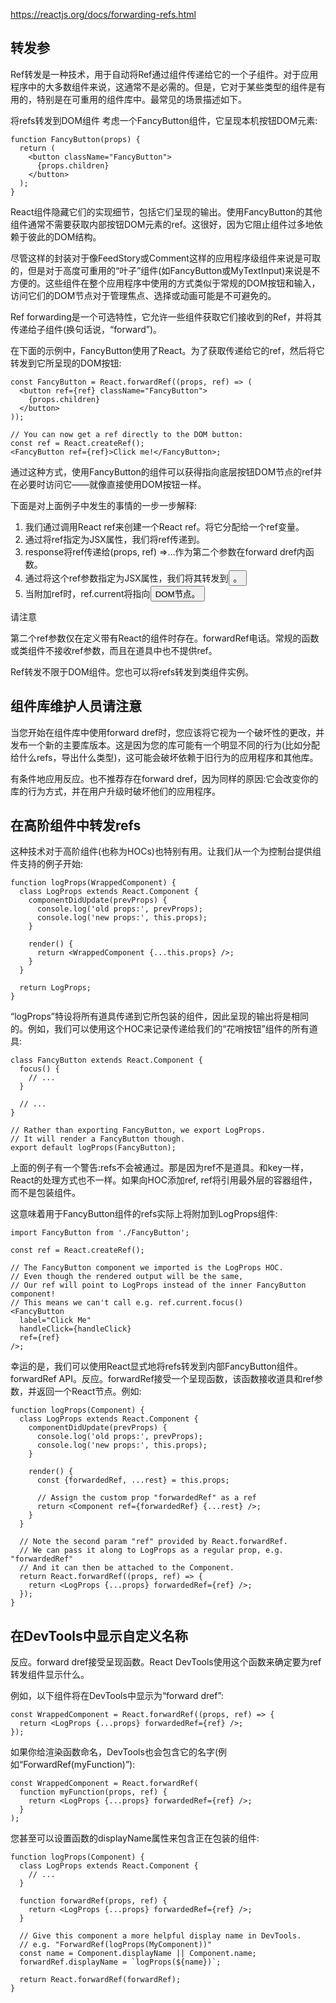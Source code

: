 https://reactjs.org/docs/forwarding-refs.html

## 转发参
Ref转发是一种技术，用于自动将Ref通过组件传递给它的一个子组件。对于应用程序中的大多数组件来说，这通常不是必需的。但是，它对于某些类型的组件是有用的，特别是在可重用的组件库中。最常见的场景描述如下。

将refs转发到DOM组件
考虑一个FancyButton组件，它呈现本机按钮DOM元素:
```
function FancyButton(props) {
  return (
    <button className="FancyButton">
      {props.children}
    </button>
  );
}
```
React组件隐藏它们的实现细节，包括它们呈现的输出。使用FancyButton的其他组件通常不需要获取内部按钮DOM元素的ref。这很好，因为它阻止组件过多地依赖于彼此的DOM结构。

尽管这样的封装对于像FeedStory或Comment这样的应用程序级组件来说是可取的，但是对于高度可重用的“叶子”组件(如FancyButton或MyTextInput)来说是不方便的。这些组件在整个应用程序中使用的方式类似于常规的DOM按钮和输入，访问它们的DOM节点对于管理焦点、选择或动画可能是不可避免的。

Ref forwarding是一个可选特性，它允许一些组件获取它们接收到的Ref，并将其传递给子组件(换句话说，“forward”)。

在下面的示例中，FancyButton使用了React。为了获取传递给它的ref，然后将它转发到它所呈现的DOM按钮:
```
const FancyButton = React.forwardRef((props, ref) => (
  <button ref={ref} className="FancyButton">
    {props.children}
  </button>
));

// You can now get a ref directly to the DOM button:
const ref = React.createRef();
<FancyButton ref={ref}>Click me!</FancyButton>;
```
通过这种方式，使用FancyButton的组件可以获得指向底层按钮DOM节点的ref并在必要时访问它——就像直接使用DOM按钮一样。

下面是对上面例子中发生的事情的一步一步解释:

1. 我们通过调用React ref来创建一个React ref。将它分配给一个ref变量。
2. 通过将ref指定为JSX属性，我们将ref传递到<FancyButton ref={ref}>。
3. response将ref传递给(props, ref) =>…作为第二个参数在forward dref内函数。
4. 通过将这个ref参数指定为JSX属性，我们将其转发到<button ref={ref}>。
5. 当附加ref时，ref.current将指向<button> DOM节点。

请注意

第二个ref参数仅在定义带有React的组件时存在。forwardRef电话。常规的函数或类组件不接收ref参数，而且在道具中也不提供ref。

Ref转发不限于DOM组件。您也可以将refs转发到类组件实例。

## 组件库维护人员请注意
当您开始在组件库中使用forward dref时，您应该将它视为一个破坏性的更改，并发布一个新的主要库版本。这是因为您的库可能有一个明显不同的行为(比如分配给什么refs，导出什么类型)，这可能会破坏依赖于旧行为的应用程序和其他库。

有条件地应用反应。也不推荐存在forward dref，因为同样的原因:它会改变你的库的行为方式，并在用户升级时破坏他们的应用程序。

## 在高阶组件中转发refs
这种技术对于高阶组件(也称为HOCs)也特别有用。让我们从一个为控制台提供组件支持的例子开始:
```
function logProps(WrappedComponent) {
  class LogProps extends React.Component {
    componentDidUpdate(prevProps) {
      console.log('old props:', prevProps);
      console.log('new props:', this.props);
    }

    render() {
      return <WrappedComponent {...this.props} />;
    }
  }

  return LogProps;
}
```
“logProps”特设将所有道具传递到它所包装的组件，因此呈现的输出将是相同的。例如，我们可以使用这个HOC来记录传递给我们的“花哨按钮”组件的所有道具:
```
class FancyButton extends React.Component {
  focus() {
    // ...
  }

  // ...
}

// Rather than exporting FancyButton, we export LogProps.
// It will render a FancyButton though.
export default logProps(FancyButton);
```
上面的例子有一个警告:refs不会被通过。那是因为ref不是道具。和key一样，React的处理方式也不一样。如果向HOC添加ref, ref将引用最外层的容器组件，而不是包装组件。

这意味着用于FancyButton组件的refs实际上将附加到LogProps组件:
```
import FancyButton from './FancyButton';

const ref = React.createRef();

// The FancyButton component we imported is the LogProps HOC.
// Even though the rendered output will be the same,
// Our ref will point to LogProps instead of the inner FancyButton component!
// This means we can't call e.g. ref.current.focus()
<FancyButton
  label="Click Me"
  handleClick={handleClick}
  ref={ref}
/>;
```
幸运的是，我们可以使用React显式地将refs转发到内部FancyButton组件。forwardRef API。反应。forwardRef接受一个呈现函数，该函数接收道具和ref参数，并返回一个React节点。例如:
```
function logProps(Component) {
  class LogProps extends React.Component {
    componentDidUpdate(prevProps) {
      console.log('old props:', prevProps);
      console.log('new props:', this.props);
    }

    render() {
      const {forwardedRef, ...rest} = this.props;

      // Assign the custom prop "forwardedRef" as a ref
      return <Component ref={forwardedRef} {...rest} />;
    }
  }

  // Note the second param "ref" provided by React.forwardRef.
  // We can pass it along to LogProps as a regular prop, e.g. "forwardedRef"
  // And it can then be attached to the Component.
  return React.forwardRef((props, ref) => {
    return <LogProps {...props} forwardedRef={ref} />;
  });
}
```
## 在DevTools中显示自定义名称
反应。forward dref接受呈现函数。React DevTools使用这个函数来确定要为ref转发组件显示什么。

例如，以下组件将在DevTools中显示为“forward dref”:
```
const WrappedComponent = React.forwardRef((props, ref) => {
  return <LogProps {...props} forwardedRef={ref} />;
});
```
如果你给渲染函数命名，DevTools也会包含它的名字(例如“ForwardRef(myFunction)”):
```
const WrappedComponent = React.forwardRef(
  function myFunction(props, ref) {
    return <LogProps {...props} forwardedRef={ref} />;
  }
);
```
您甚至可以设置函数的displayName属性来包含正在包装的组件:
```
function logProps(Component) {
  class LogProps extends React.Component {
    // ...
  }

  function forwardRef(props, ref) {
    return <LogProps {...props} forwardedRef={ref} />;
  }

  // Give this component a more helpful display name in DevTools.
  // e.g. "ForwardRef(logProps(MyComponent))"
  const name = Component.displayName || Component.name;
  forwardRef.displayName = `logProps(${name})`;

  return React.forwardRef(forwardRef);
}
```